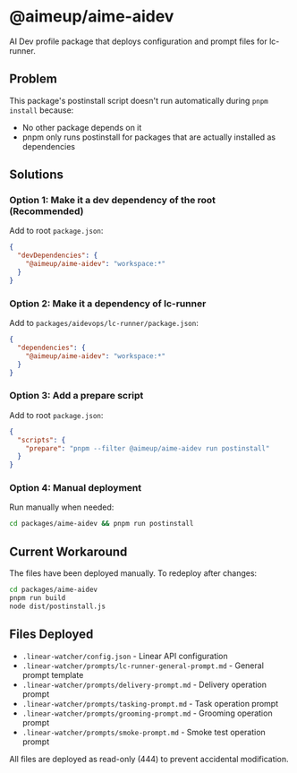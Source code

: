 # @aimeup/aime-aidev

AI Dev profile package that deploys configuration and prompt files for lc-runner.

## Problem

This package's postinstall script doesn't run automatically during `pnpm install` because:
- No other package depends on it
- pnpm only runs postinstall for packages that are actually installed as dependencies

## Solutions

### Option 1: Make it a dev dependency of the root (Recommended)
Add to root `package.json`:
```json
{
  "devDependencies": {
    "@aimeup/aime-aidev": "workspace:*"
  }
}
```

### Option 2: Make it a dependency of lc-runner
Add to `packages/aidevops/lc-runner/package.json`:
```json
{
  "dependencies": {
    "@aimeup/aime-aidev": "workspace:*"
  }
}
```

### Option 3: Add a prepare script
Add to root `package.json`:
```json
{
  "scripts": {
    "prepare": "pnpm --filter @aimeup/aime-aidev run postinstall"
  }
}
```

### Option 4: Manual deployment
Run manually when needed:
```bash
cd packages/aime-aidev && pnpm run postinstall
```

## Current Workaround

The files have been deployed manually. To redeploy after changes:
```bash
cd packages/aime-aidev
pnpm run build
node dist/postinstall.js
```

## Files Deployed

- `.linear-watcher/config.json` - Linear API configuration
- `.linear-watcher/prompts/lc-runner-general-prompt.md` - General prompt template
- `.linear-watcher/prompts/delivery-prompt.md` - Delivery operation prompt
- `.linear-watcher/prompts/tasking-prompt.md` - Task operation prompt
- `.linear-watcher/prompts/grooming-prompt.md` - Grooming operation prompt
- `.linear-watcher/prompts/smoke-prompt.md` - Smoke test operation prompt

All files are deployed as read-only (444) to prevent accidental modification.